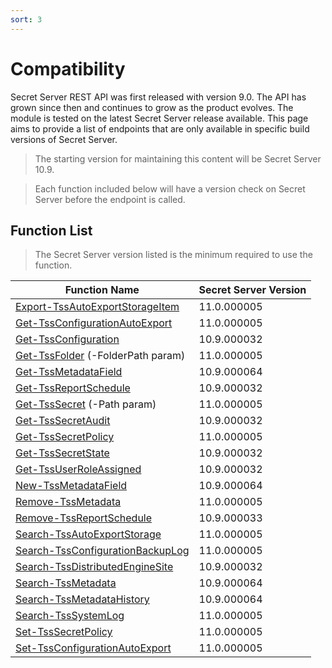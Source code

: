```yaml
---
sort: 3
---
```


# Compatibility

Secret Server REST API was first released with version 9.0. The API has grown since then and continues to grow as the product evolves. The module is tested on the latest Secret Server release available. This page aims to provide a list of endpoints that are only available in specific build versions of Secret Server.

> The starting version for maintaining this content will be Secret Server 10.9.

> Each function included below will have a version check on Secret Server before the endpoint is called.

## Function List

> The Secret Server version listed is the minimum required to use the function.

| **Function Name**                   | **Secret Server Version** |
| ----------------------------------- | ------------------------- |
| [Export-TssAutoExportStorageItem]   | 11.0.000005               |
| [Get-TssConfigurationAutoExport]    | 11.0.000005               |
| [Get-TssConfiguration]              | 10.9.000032               |
| [Get-TssFolder] (-FolderPath param) | 11.0.000005               |
| [Get-TssMetadataField]              | 10.9.000064               |
| [Get-TssReportSchedule]             | 10.9.000032               |
| [Get-TssSecret] (-Path param)       | 11.0.000005               |
| [Get-TssSecretAudit]                | 10.9.000032               |
| [Get-TssSecretPolicy]               | 11.0.000005               |
| [Get-TssSecretState]                | 10.9.000032               |
| [Get-TssUserRoleAssigned]           | 10.9.000032               |
| [New-TssMetadataField]              | 10.9.000064               |
| [Remove-TssMetadata]                | 11.0.000005               |
| [Remove-TssReportSchedule]          | 10.9.000033               |
| [Search-TssAutoExportStorage]       | 11.0.000005               |
| [Search-TssConfigurationBackupLog]  | 11.0.000005               |
| [Search-TssDistributedEngineSite]   | 10.9.000032               |
| [Search-TssMetadata]                | 10.9.000064               |
| [Search-TssMetadataHistory]         | 10.9.000064               |
| [Search-TssSystemLog]               | 11.0.000005               |
| [Set-TssSecretPolicy]               | 11.0.000005               |
| [Set-TssConfigurationAutoExport]    | 11.0.000005               |

[Get-TssSecretAudit]:/thycotic.secretserver/commands/secrets/Get-TssSecretAudit
[Get-TssUserRoleAssigned]:/thycotic.secretserver/commands/users/Get-TssUserRoleAssigned
[Get-TssSecretState]:/thycotic.secretserver/commands/secrets/Get-TssSecretState
[Get-TssConfiguration]:/thycotic.secretserver/commands/configurations/Get-TssConfiguration
[Search-TssDistributedEngineSite]:/thycotic.secretserver/commands/distributed-engine/Search-TssDistributedEngineSite
[Search-TssMetadata]:/thycotic.secretserver/commands/metadata/Search-TssMetadata
[Get-TssFolder]:/thycotic.secretserver/commands/folders/Get-TssFolder
[Get-TssSecret]:/thycotic.secretserver/commands/secrets/Get-TssSecret
[Get-TssSecretPolicy]:/thycotic.secretserver/commands/secret-policies/Get-TssSecretPolicy
[Set-TssSecretPolicy]:/thycotic.secretserver/commands/secret-policies/Set-TssSecretPolicy
[Search-TssSystemLog]:/thycotic.secretserver/commands/diagnostics/Search-TssSystemLog
[Remove-TssMetadata]:/thycotic.secretserver/commands/metadata/Remove-TssMetadata
[Get-TssMetadataField]:/thycotic.secretserver/commands/metadata/Get-TssMetadataField
[New-TssMetadataField]:/thycotic.secretserver/commands/metadata/New-TssMetadataField
[Search-TssMetadataHistory]:/thycotic.secretserver/commands/metadata/Search-TssMetadataHistory
[Remove-TssReportSchedule]:/thycotic.secretserver/commands/reports/Remove-TssReportSchedule
[Get-TssReportSchedule]:/thycotic.secretserver/commands/reports/Get-TssReportSchedule
[Get-TssConfigurationAutoExport]:/thycotic.secretserver/commands/configurations/Get-TssConfigurationAutoExport
[Set-TssConfigurationAutoExport]:/thycotic.secretserver/commands/configurations/Set-TssConfigurationAutoExport
[Search-TssAutoExportStorage]:/thycotic.secretserver/commands/configurations/Search-TssAutoExportStorage
[Export-TssAutoExportStorageItem]:/thycotic.secretserver/commands/configurations/Export-TssAutoExportStorageItem
[Search-TssConfigurationBackupLog]:/thycotic.secretserver/commands/configurations/Search-TssConfigurationBackupLog
